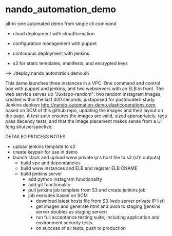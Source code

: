 # nando_automation_demo


all-in-one automated demo from single cli command

- cloud deployment with cloudformation

- configuration management with puppet 

- continuous deployment with jenkins

- s3 for static templates, manifests, and encrypted keys


==> ./deploy.nando.automation.demo.sh


This demo launches three instances in a VPC. One command and control box with puppet and jenkins, and two webservers with an ELB in front.  The web service serves up "Juxtapo-random": two random instagram images, created within the last 300 seconds, juxtaposed for postmodern study.  Jenkins deploys http://nando-automation-demo.elasticoperations.com, based on SCM of this github repo, updating the images and their layout on the page.  A test suite ensures the images are valid, sized appropriately, tags pass decency tests, and that the image placement makes sense from a UI feng shui perspective.


DETAILED PROCESS NOTES

- upload jenkins template to s3
- create keypair for use in demo
- launch stack and upload www private ip's host file to s3 (cfn outputs)
	- build vpc and dependancies
	- build www instances and ELB and register ELB CNAME
	- build jenkins server
		- add python instagram functionality
		- add git functionality
		- pull jenkins job template from S3 and create jenkins job
		- job executes based on SCM
			- download latest hosts file from S3 (web server private IP list) 
			- get images and generate html and push to staging (jenkins server doubles as staging server)
			- run full acceptance testing suite, including application and environment security tests
			- on success of all tests, push to production


